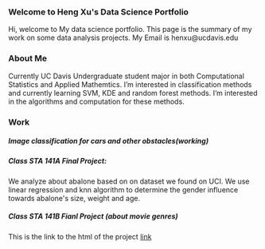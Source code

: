 <p style = "color:red;"><h3>  Welcome to Heng Xu's Data Science Portfolio </h3> </p>
Hi, welcome to My data science portfolio. This page is the summary of my work on some data analysis projects. My Email is henxu@ucdavis.edu

<p style = "color:red;"><h3> About Me</h3> </p>
Currently UC Davis Undergraduate student major in both Computational Statistics and Applied Mathemtics. I’m interested in classification methods and currently learning SVM, KDE and random forest methods. I’m interested in the algorithms and computation for these methods. 

<p style = "color:red;"><h3> Work</h3> </p>


##### Image classification for cars and other obstacles(working)
##### Class STA 141A Final Project:
We analyze about abalone based on on dataset we found on UCI. We use linear regression and knn algorithm to determine the gender influence towards abalone's size, weight and age.
##### Class STA 141B Fianl Project (about movie genres)<br/>
This is the link to the html of the project [link](http://htmlpreview.github.io/?https://github.com/Heng19/UC-Davis-Heng-Xu/blob/master/final.html)
<br/>

